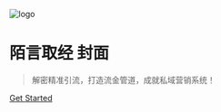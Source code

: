 ![logo](https://docsify.js.org/_media/icon.svg)
# 陌言取经 封面
> 解密精准引流，打造流金管道，成就私域营销系统！

[Get Started](#quick-start)